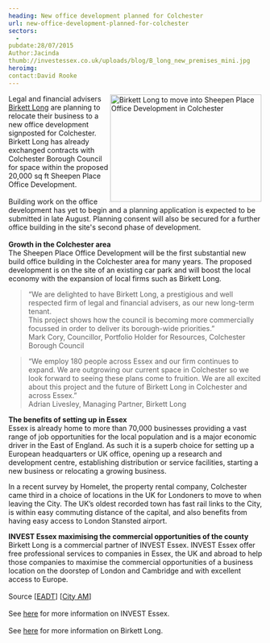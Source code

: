 ```yaml
---
heading: New office development planned for Colchester
url: new-office-development-planned-for-colchester
sectors:
  -  
pubdate:28/07/2015
Author:Jacinda
thumb://investessex.co.uk/uploads/blog/B_long_new_premises_mini.jpg
heroimg:
contact:David Rooke
---
```

<p><img alt='Birkett Long to move into Sheepen Place Office Development in Colchester' src='http://www.investessex.co.uk/uploads/blog/B_long_new_premises_300.jpg' style='width: 300px; height: 213px; margin-left: 2px; margin-right: 2px; float: right;'/>Legal and financial advisers <a href='http://www.investessex.co.uk/partners/legal' target='_blank'>Birkett Long</a> are planning to relocate their business to a new office development signposted for Colchester. Birkett Long has already exchanged contracts with Colchester Borough Council for space within the proposed 20,000 sq ft Sheepen Place Office Development.<br/><br/>	Building work on the office development has yet to begin and a planning application is expected to be submitted in late August. Planning consent will also be secured for a further office building in the site's second phase of development.<br/><br/><strong>Growth in the Colchester area</strong><br/>	The Sheepen Place Office Development will be the first substantial new build office building in the Colchester area for many years. The proposed development is on the site of an existing car park and will boost the local economy with the expansion of local firms such as Birkett Long.</p><blockquote><p>		“We are delighted to have Birkett Long, a prestigious and well respected firm of legal and financial advisers, as our new long-term tenant.<br/>		This project shows how the council is becoming more commercially focussed in order to deliver its borough-wide priorities.”<br/>		Mark Cory, Councillor, Portfolio Holder for Resources, Colchester Borough Council</p></blockquote><blockquote><p>		“We employ 180 people across Essex and our firm continues to expand. We are outgrowing our current space in Colchester so we look forward to seeing these plans come to fruition. We are all excited about this project and the future of Birkett Long in Colchester and across Essex.”<br/>		Adrian Livesley, Managing Partner, Birkett Long</p></blockquote><p><strong>The benefits of setting up in Essex</strong><br/>	Essex is already home to more than 70,000 businesses providing a vast range of job opportunities for the local population and is a major economic driver in the East of England. As such it is a superb choice for setting up a European headquarters or UK office, opening up a research and development centre, establishing distribution or service facilities, starting a new business or relocating a growing business.</p><p>	In a recent survey by Homelet, the property rental company, Colchester came third in a choice of locations in the UK for Londoners to move to when leaving the City. The UK’s oldest recorded town has fast rail links to the City, is within easy commuting distance of the capital, and also benefits from having easy access to London Stansted airport.</p><p><strong>INVEST Essex maximising the commercial opportunities of the county</strong><br/>	Birkett Long is a commercial partner of INVEST Essex. INVEST Essex offer free professional services to companies in Essex, the UK and abroad to help those companies to maximise the commercial opportunities of a business location on the doorstep of London and Cambridge and with excellent access to Europe.<br/><br/>	Source [<a href='http://www.eadt.co.uk/news/legal_and_financial_advisers_birkett_long_to_move_into_colchester_borough_council_s_new_office_development_once_built_1_4169030' target='_blank'>EADT</a>] [<a href='http://www.cityam.com/220504/as-london-rental-prices-soar-where-do-londoners-move-to-when-they-quit-the-city-broadstone-and-brentwood-top-list-uk-house-prices?utm_medium=Email&amp;utm_source=Email&amp;utm_campaign=150721_CMU' target='_blank'>City AM</a>]<br/><br/>	See <a href='http://www.investessex.co.uk/services/to-essex-from-uk' target='_blank'>here</a> for more information on INVEST Essex.<br/><br/>	See <a href='http://www.investessex.co.uk/partners/legal' target='_blank'>here</a> for more information on Birkett Long.</p>